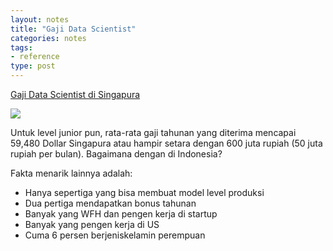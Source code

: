 ```yaml
---
layout: notes
title: "Gaji Data Scientist"
categories: notes
tags:
- reference
type: post
---
```


[Gaji Data Scientist di Singapura](https://www.techinasia.com/data-scientist-salaries-singapore-revealed)

<img src="https://cdn.techinasia.com/wp-content/uploads/2016/12/data-scientist-pay-singapore.png">

Untuk level junior pun, rata-rata gaji tahunan yang diterima mencapai 59,480 Dollar Singapura atau hampir setara dengan 600 juta rupiah (50 juta rupiah per bulan). Bagaimana dengan di Indonesia?

Fakta menarik lainnya adalah:

- Hanya sepertiga yang bisa membuat model level produksi
- Dua pertiga mendapatkan bonus tahunan
- Banyak yang WFH dan pengen kerja di startup
- Banyak yang pengen kerja di US
- Cuma 6 persen berjeniskelamin perempuan








